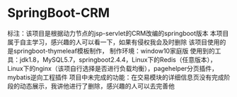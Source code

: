 # SpringBoot-CRM
标注：该项目是根据动力节点的jsp-servlet的CRM改编的springboot版本
      本项目属于自主学习，感兴趣的人可以看一下，如果有侵权我会及时删除
该项目使用的是springboot-thymeleaf模板制作，
制作环境：window10家庭版
使用到的工具：jdk1.8，MySQL5.7，springboot2.4.4，Linux下的Redis（任意版本），Linux下的nginx（该项自行选择是否进行负载均衡），pagehelper分页插件，mybatis逆向工程插件
项目中未完成的功能：在交易模块的详细信息页没有完成阶段的动态展示，我讲他进行了删除，感兴趣的人可以去完善他
